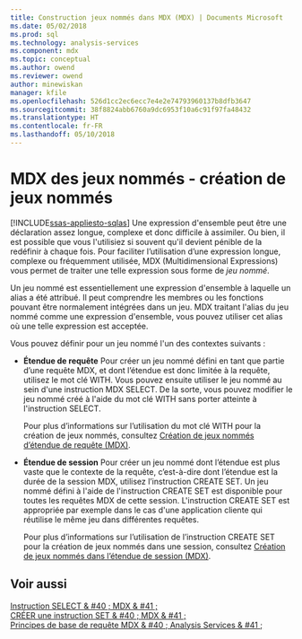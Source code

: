 ```yaml
---
title: Construction jeux nommés dans MDX (MDX) | Documents Microsoft
ms.date: 05/02/2018
ms.prod: sql
ms.technology: analysis-services
ms.component: mdx
ms.topic: conceptual
ms.author: owend
ms.reviewer: owend
author: minewiskan
manager: kfile
ms.openlocfilehash: 526d1cc2ec6ecc7e4e2e74793960137b8dfb3647
ms.sourcegitcommit: 38f8824abb6760a9dc6953f10a6c91f97fa48432
ms.translationtype: HT
ms.contentlocale: fr-FR
ms.lasthandoff: 05/10/2018
---
```

# <a name="mdx-named-sets---building-named-sets"></a>MDX des jeux nommés - création de jeux nommés
[!INCLUDE[ssas-appliesto-sqlas](../../../includes/ssas-appliesto-sqlas.md)]
  Une expression d'ensemble peut être une déclaration assez longue, complexe et donc difficile à assimiler. Ou bien, il est possible que vous l'utilisiez si souvent qu'il devient pénible de la redéfinir à chaque fois. Pour faciliter l’utilisation d’une expression longue, complexe ou fréquemment utilisée, MDX (Multidimensional Expressions) vous permet de traiter une telle expression sous forme de *jeu nommé*.  
  
 Un jeu nommé est essentiellement une expression d'ensemble à laquelle un alias a été attribué. Il peut comprendre les membres ou les fonctions pouvant être normalement intégrées dans un jeu. MDX traitant l'alias du jeu nommé comme une expression d'ensemble, vous pouvez utiliser cet alias où une telle expression est acceptée.  
  
 Vous pouvez définir pour un jeu nommé l'un des contextes suivants :  
  
-   **Étendue de requête** Pour créer un jeu nommé défini en tant que partie d’une requête MDX, et dont l’étendue est donc limitée à la requête, utilisez le mot clé WITH. Vous pouvez ensuite utiliser le jeu nommé au sein d'une instruction MDX SELECT. De la sorte, vous pouvez modifier le jeu nommé créé à l'aide du mot clé WITH sans porter atteinte à l'instruction SELECT.  
  
     Pour plus d’informations sur l’utilisation du mot clé WITH pour la création de jeux nommés, consultez [Création de jeux nommés d’étendue de requête &#40;MDX&#41;](../../../analysis-services/multidimensional-models/mdx/mdx-named-sets-creating-query-scoped-named-sets.md).  
  
-   **Étendue de session** Pour créer un jeu nommé dont l’étendue est plus vaste que le contexte de la requête, c’est-à-dire dont l’étendue est la durée de la session MDX, utilisez l’instruction CREATE SET. Un jeu nommé défini à l'aide de l'instruction CREATE SET est disponible pour toutes les requêtes MDX de cette session. L'instruction CREATE SET est appropriée par exemple dans le cas d'une application cliente qui réutilise le même jeu dans différentes requêtes.  
  
     Pour plus d’informations sur l’utilisation de l’instruction CREATE SET pour la création de jeux nommés dans une session, consultez [Création de jeux nommés dans l’étendue de session &#40;MDX&#41;](../../../analysis-services/multidimensional-models/mdx/mdx-named-sets-creating-session-scoped-named-sets.md).  
  
## <a name="see-also"></a>Voir aussi  
 [Instruction SELECT & #40 ; MDX & #41 ;](../../../mdx/mdx-data-manipulation-select.md)   
 [CRÉER une instruction SET & #40 ; MDX & #41 ;](../../../mdx/mdx-data-definition-create-set.md)   
 [Principes de base de requête MDX & #40 ; Analysis Services & #41 ;](../../../analysis-services/multidimensional-models/mdx/mdx-query-fundamentals-analysis-services.md)  
  
  
